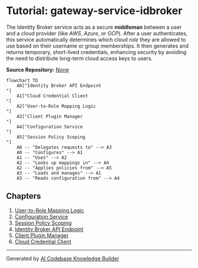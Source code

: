 # Tutorial: gateway-service-idbroker

The Identity Broker service acts as a secure **middleman** between a user and a cloud provider (like *AWS*, *Azure*, or *GCP*).
After a user authenticates, this service automatically determines which cloud *role* they are allowed to use based on their username or group memberships. It then generates and returns temporary, short-lived credentials, enhancing security by avoiding the need to distribute long-term cloud access keys to users.


**Source Repository:** [None](None)

```mermaid
flowchart TD
    A0["Identity Broker API Endpoint
"]
    A1["Cloud Credential Client
"]
    A2["User-to-Role Mapping Logic
"]
    A3["Client Plugin Manager
"]
    A4["Configuration Service
"]
    A5["Session Policy Scoping
"]
    A0 -- "Delegates requests to" --> A3
    A0 -- "Configures" --> A1
    A1 -- "Uses" --> A2
    A2 -- "Looks up mappings in" --> A4
    A2 -- "Applies policies from" --> A5
    A3 -- "Loads and manages" --> A1
    A3 -- "Reads configuration from" --> A4
```

## Chapters

1. [User-to-Role Mapping Logic
](01_user_to_role_mapping_logic_.md)
2. [Configuration Service
](02_configuration_service_.md)
3. [Session Policy Scoping
](03_session_policy_scoping_.md)
4. [Identity Broker API Endpoint
](04_identity_broker_api_endpoint_.md)
5. [Client Plugin Manager
](05_client_plugin_manager_.md)
6. [Cloud Credential Client
](06_cloud_credential_client_.md)


---

Generated by [AI Codebase Knowledge Builder](https://github.com/The-Pocket/Tutorial-Codebase-Knowledge)